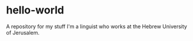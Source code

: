 # hello-world
A repository for my stuff
I'm a linguist who works at the Hebrew University of Jerusalem.
